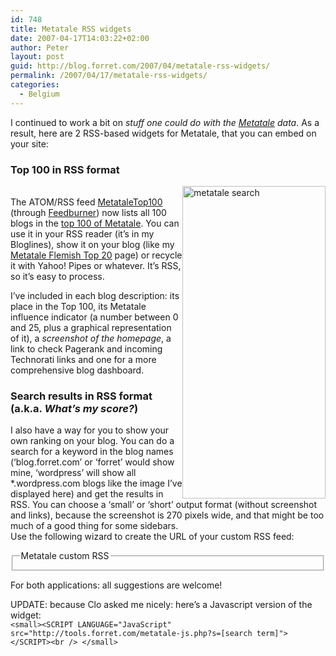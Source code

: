 ```yaml
---
id: 748
title: Metatale RSS widgets
date: 2007-04-17T14:03:22+02:00
author: Peter
layout: post
guid: http://blog.forret.com/2007/04/metatale-rss-widgets/
permalink: /2007/04/17/metatale-rss-widgets/
categories:
  - Belgium
---
```

I continued to work a bit on _stuff one could do with the [Metatale](http://www.metatale.eu) data_. As a result, here are 2 RSS-based widgets for Metatale, that you can embed on your site:

### Top 100 in RSS format

[<img loading="lazy" style="float: right" src="http://farm1.static.flickr.com/188/462772341_4efe83d2d8.jpg" width="229" height="500" alt="metatale search" />](http://www.flickr.com/photos/pforret/462772341/ "Photo Sharing")  
The ATOM/RSS feed [MetataleTop100](http://feeds.feedburner.com/MetataleTop100) (through [Feedburner](http://www.feedburner.com)) now lists all 100 blogs in the [top 100 of Metatale](http://www.metatale.eu/top-100). You can use it in your RSS reader (it&#8217;s in my Bloglines), show it on your blog (like my [Metatale Flemish Top 20](http://blog.forret.com/projects/statistics/metatale-flemish-top-20) page) or recycle it with Yahoo! Pipes or whatever. It&#8217;s RSS, so it&#8217;s easy to process.

I&#8217;ve included in each blog description: its place in the Top 100, its Metatale influence indicator (a number between 0 and 25, plus a graphical representation of it), a _screenshot of the homepage_, a link to check Pagerank and incoming Technorati links and one for a more comprehensive blog dashboard.

### Search results in RSS format (a.k.a. _What&#8217;s my score?_)

I also have a way for you to show your own ranking on your blog. You can do a search for a keyword in the blog names (&#8216;blog.forret.com&#8217; or &#8216;forret&#8217; would show mine, &#8216;wordpress&#8217; will show all *.wordpress.com blogs like the image I&#8217;ve displayed here) and get the results in RSS. You can choose a &#8216;small&#8217; or &#8216;short&#8217; output format (without screenshot and links), because the screenshot is 270 pixels wide, and that might be too much of a good thing for some sidebars.  
Use the following wizard to create the URL of your custom RSS feed:

<fieldset>
  <legend>Metatale custom RSS</legend>
</fieldset>

For both applications: all suggestions are welcome!

UPDATE: because Clo asked me nicely: here&#8217;s a Javascript version of the widget:  
`<small><SCRIPT LANGUAGE="JavaScript" src="http://tools.forret.com/metatale-js.php?s=[search term]"></SCRIPT><br />
</small>`